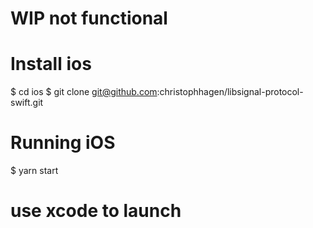 # WIP not functional

# Install ios
$ cd ios
$ git clone git@github.com:christophhagen/libsignal-protocol-swift.git

# Running iOS
$ yarn start
# use xcode to launch

